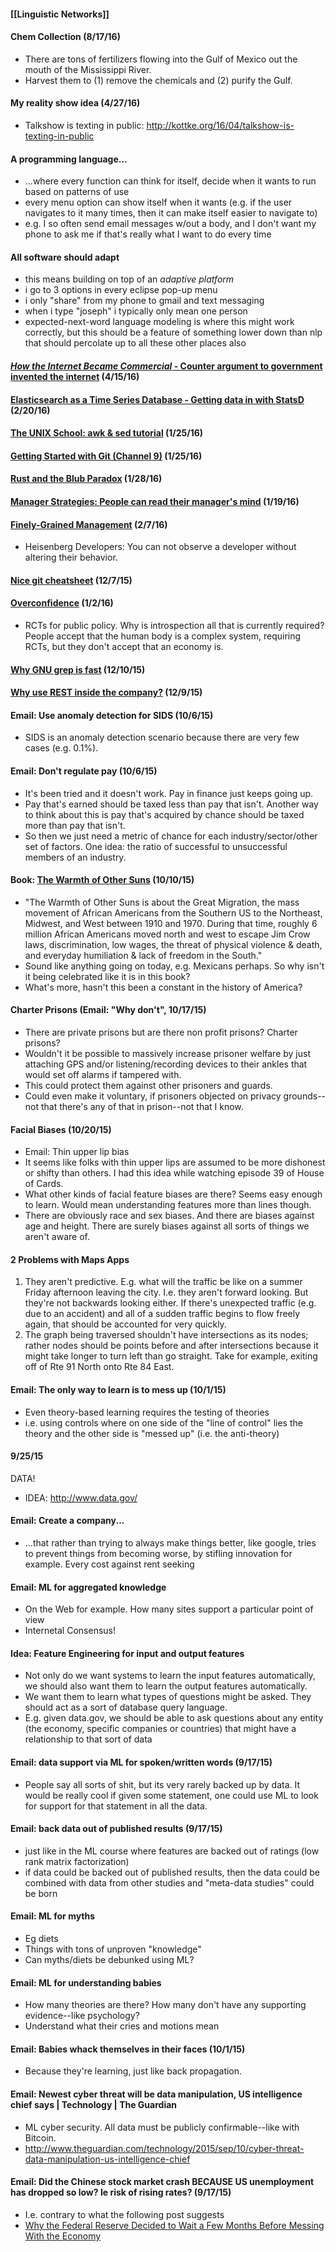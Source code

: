 #### [[Linguistic Networks]]

#### Chem Collection (8/17/16)
* There are tons of fertilizers flowing into the Gulf of Mexico out the mouth of the Mississippi River.
* Harvest them to (1) remove the chemicals and (2) purify the Gulf.

#### My reality show idea (4/27/16)
* Talkshow is texting in public: http://kottke.org/16/04/talkshow-is-texting-in-public

#### A programming language...
* ...where every function can think for itself, decide when it wants to run based on patterns of use
* every menu option can show itself when it wants (e.g. if the user navigates to it many times, then it can make itself easier to navigate to)
* e.g. I so often send email messages w/out a body, and I don't want my phone to ask me if that's really what I want to do every time

#### All software should adapt
* this means building on top of an *adaptive platform*
* i go to 3 options in every eclipse pop-up menu
* i only "share" from my phone to gmail and text messaging
* when i type "joseph" i typically only mean one person
* expected-next-word language modeling is where this might work correctly, but this should be a feature of something lower down than nlp that should percolate up to all these other places also

#### [*How the Internet Became Commercial* - Counter argument to government invented the internet](http://marginalrevolution.com/marginalrevolution/2015/10/how-the-internet-became-commercial.html) (4/15/16)

#### [Elasticsearch as a Time Series Database - Getting data in with StatsD](https://www.reddit.com/r/programming/comments/46pgpz/elasticsearch_as_a_time_series_database_getting/) (2/20/16)

#### [The UNIX School: awk & sed tutorial](https://www.reddit.com/r/programming/comments/44gnm1/the_unix_school_awk_sed_tutorial/) (1/25/16)

#### [Getting Started with Git (Channel 9)](https://www.reddit.com/r/programming/comments/42n0s6/getting_started_with_git_channel_9/) (1/25/16)

#### [Rust and the Blub Paradox](http://www.jonathanturner.org/2016/01/rust-and-blub-paradox.html) (1/28/16)

#### [Manager Strategies: People can read their manager's mind](http://yosefk.com/blog/people-can-read-their-managers-mind.html) (1/19/16)

#### [Finely-Grained Management](http://mikehadlow.blogspot.cl/2014/06/heisenberg-developers.html) (2/7/16)
* Heisenberg Developers: You can not observe a developer without altering their behavior.

#### [Nice git cheatsheet](http://luisbg.blogalia.com//historias/76017) (12/7/15)

#### [Overconfidence](http://econlog.econlib.org/archives/2015/11/ram_on_overconf.html) (1/2/16)
* RCTs for public policy. Why is introspection all that is currently required?  People accept that the human body is a complex system, requiring RCTs, but they don't accept that an economy is.

#### [Why GNU grep is fast](https://lists.freebsd.org/pipermail/freebsd-current/2010-August/019310.html) (12/10/15)

#### [Why use REST inside the company?](https://medium.com/@_reneweb_/why-rest-is-important-even-for-your-internal-api-ab08a40d01d3) (12/9/15)

#### Email: Use anomaly detection for SIDS (10/6/15)
* SIDS is an anomaly detection scenario because there are very few cases (e.g. 0.1%).

#### Email: Don't regulate pay (10/6/15)
* It's been tried and it doesn't work.  Pay in finance just keeps going up.
* Pay that's earned should be taxed less than pay that isn't.  Another way to think about this is pay that's acquired by chance should be taxed more than pay that isn't.
* So then we just need a metric of chance for each industry/sector/other set of factors.  One idea: the ratio of successful to unsuccessful members of an industry.

#### Book: [The Warmth of Other Suns](http://kottke.org/15/10/the-warmth-of-other-suns) (10/10/15)
* "The Warmth of Other Suns is about the Great Migration, the mass movement of African Americans from the Southern US to the Northeast, Midwest, and West between 1910 and 1970. During that time, roughly 6 million African Americans moved north and west to escape Jim Crow laws, discrimination, low wages, the threat of physical violence & death, and everyday humiliation & lack of freedom in the South."
* Sound like anything going on today, e.g. Mexicans perhaps.  So why isn't it being celebrated like it is in this book?
* What's more, hasn't this been a constant in the history of America?

#### Charter Prisons (Email: "Why don't", 10/17/15)
* There are private prisons but are there non profit prisons?  Charter prisons?
* Wouldn't it be possible to massively increase prisoner welfare by just attaching GPS and/or listening/recording devices to their ankles that would set off alarms if tampered with.
* This could protect them against other prisoners and guards.
* Could even make it voluntary, if prisoners objected on privacy grounds--not that there's any of that in prison--not that I know.

#### Facial Biases (10/20/15)
* Email: Thin upper lip bias
* It seems like folks with thin upper lips are assumed to be more dishonest or shifty than others.  I had this idea while watching episode 39 of House of Cards.
* What other kinds of facial feature biases are there?  Seems easy enough to learn.  Would mean understanding features more than lines though.
* There are obviously race and sex biases.  And there are biases against age and height.  There are surely biases against all sorts of things we aren't aware of.

#### 2 Problems with Maps Apps
  1. They aren't predictive.  E.g. what will the traffic be like on a summer Friday afternoon leaving the city.  I.e. they aren't forward looking.  But they're not backwards looking either.  If there's unexpected traffic (e.g. due to an accident) and all of a sudden traffic begins to flow freely again, that should be accounted for very quickly.
  2. The graph being traversed shouldn't have intersections as its nodes; rather nodes should be points before and after intersections because it might take longer to turn left than go straight.  Take for example, exiting off of Rte 91 North onto Rte 84 East.

#### Email: The only way to learn is to mess up (10/1/15)
* Even theory-based learning requires the testing of theories
* i.e. using controls where on one side of the "line of control" lies the theory and the other side is "messed up" (i.e. the anti-theory)

#### 9/25/15
DATA!
* IDEA: http://www.data.gov/

#### Email: Create a company...
* ...that rather than trying to always make things better, like google, tries to prevent things from becoming worse, by stifling innovation for example.  Every cost against rent seeking

#### Email: ML for aggregated knowledge
* On the Web for example. How many sites support a particular point of view
* Internetal Consensus!

#### Idea: Feature Engineering for input and output features
* Not only do we want systems to learn the input features automatically, we should also want them to learn the output features automatically.
* We want them to learn what types of questions might be asked.  They should act as a sort of database query language.
* E.g. given data.gov, we should be able to ask questions about any entity (the economy, specific companies or countries) that might have a relationship to that sort of data

#### Email: data support via ML for spoken/written words (9/17/15)
* People say all sorts of shit, but its very rarely backed up by data.  It would be really cool if given some statement, one could use ML to look for support for that statement in all the data.

#### Email: back data out of published results (9/17/15)
* just like in the ML course where features are backed out of ratings (low rank matrix factorization)
* if data could be backed out of published results, then the data could be combined with data from other studies and "meta-data studies" could be born

#### Email: ML for myths
* Eg diets
* Things with tons of unproven "knowledge"
* Can myths/diets be debunked using ML?

#### Email: ML for understanding babies
* How many theories are there?  How many don't have any supporting evidence--like psychology?
* Understand what their cries and motions mean

#### Email: Babies whack themselves in their faces (10/1/15)
* Because they're learning, just like back propagation.

#### Email: Newest cyber threat will be data manipulation, US intelligence chief says | Technology | The Guardian
* ML cyber security. All data must be publicly confirmable--like with Bitcoin.
* http://www.theguardian.com/technology/2015/sep/10/cyber-threat-data-manipulation-us-intelligence-chief

#### Email: Did the Chinese stock market crash BECAUSE US unemployment has dropped so low? Ie risk of rising rates? (9/17/15)
* I.e. contrary to what the following post suggests
* [Why the Federal Reserve Decided to Wait a Few Months Before Messing With the Economy](http://www.slate.com/blogs/moneybox/2015/09/17/federal_reserve_september_decision_janet_yellen_decides_not_to_mess_with.html)